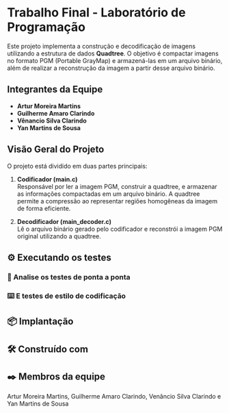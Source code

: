 # Trabalho Final - Laboratório de Programação

Este projeto implementa a construção e decodificação de imagens utilizando a estrutura de dados **Quadtree**. O objetivo é compactar imagens no formato PGM (Portable GrayMap) e armazená-las em um arquivo binário, além de realizar a reconstrução da imagem a partir desse arquivo binário.

## Integrantes da Equipe

- **Artur Moreira Martins**
- **Guilherme Amaro Clarindo**
- **Vênancio Silva Clarindo**
- **Yan Martins de Sousa**

## Visão Geral do Projeto

O projeto está dividido em duas partes principais:

1. **Codificador (main.c)**  
   Responsável por ler a imagem PGM, construir a quadtree, e armazenar as informações compactadas em um arquivo binário. A quadtree permite a compressão ao representar regiões homogêneas da imagem de forma eficiente.

2. **Decodificador (main_decoder.c)**  
   Lê o arquivo binário gerado pelo codificador e reconstrói a imagem PGM original utilizando a quadtree.

## ⚙️ Executando os testes


### 🔩 Analise os testes de ponta a ponta



### ⌨️ E testes de estilo de codificação



## 📦 Implantação


## 🛠️ Construído com



## ✒️ Membros da equipe

Artur Moreira Martins, Guilherme Amaro Clarindo, Venâncio Silva Clarindo e Yan Martins de Sousa


